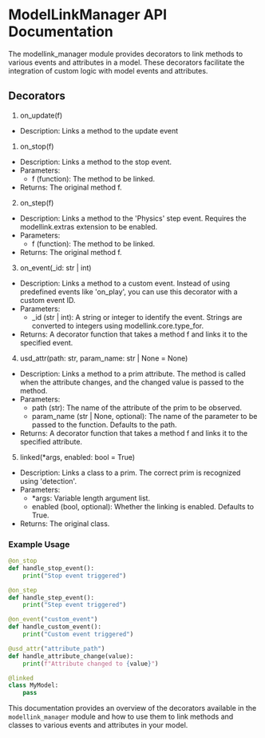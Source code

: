 # ModelLinkManager API Documentation

The modellink_manager module provides decorators to link methods to various events and attributes in a model. These decorators facilitate the integration of custom logic with model events and attributes.

## Decorators

1. on_update(f)
- Description: Links a method to the update event
1. on_stop(f)
- Description: Links a method to the stop event.
- Parameters:
    - f (function): The method to be linked.
- Returns: The original method f.

2. on_step(f)
- Description: Links a method to the 'Physics' step event. Requires the modellink.extras extension to be enabled.
- Parameters:
    - f (function): The method to be linked.
- Returns: The original method f.

3. on_event(_id: str | int)
- Description: Links a method to a custom event. Instead of using predefined events like 'on_play', you can use this decorator with a custom event ID.
- Parameters:
    - _id (str | int): A string or integer to identify the event. Strings are converted to integers using modellink.core.type_for.
- Returns: A decorator function that takes a method f and links it to the specified event.

4. usd_attr(path: str, param_name: str | None = None)
- Description: Links a method to a prim attribute. The method is called when the attribute changes, and the changed value is passed to the method.
- Parameters:
    - path (str): The name of the attribute of the prim to be observed.
    - param_name (str | None, optional): The name of the parameter to be passed to the function. Defaults to the path.
- Returns: A decorator function that takes a method f and links it to the specified attribute.

5. linked(*args, enabled: bool = True)
- Description: Links a class to a prim. The correct prim is recognized using 'detection'.
- Parameters:
    - *args: Variable length argument list.
    - enabled (bool, optional): Whether the linking is enabled. Defaults to True.
- Returns: The original class.

### Example Usage
```python
@on_stop
def handle_stop_event():
    print("Stop event triggered")

@on_step
def handle_step_event():
    print("Step event triggered")

@on_event("custom_event")
def handle_custom_event():
    print("Custom event triggered")

@usd_attr("attribute_path")
def handle_attribute_change(value):
    print(f"Attribute changed to {value}")

@linked
class MyModel:
    pass
```
This documentation provides an overview of the decorators available in the `modellink_manager` module and how to use them to link methods and classes to various events and attributes in your model.